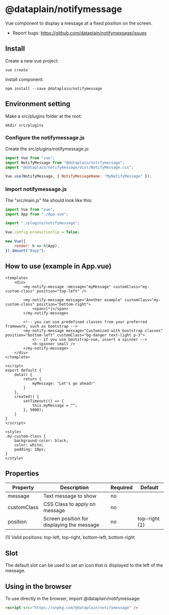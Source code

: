 # @dataplain/notifymessage

Vue component to display a message at a fixed position on the screen.

* Report bugs: <https://github.com/dataplain/notifymessage/issues>

## Install

Create a new vue project:

```shell
vue create
```

Install component:

```shell
npm install --save @dataplain/notifymessage
```

## Environment setting

Make a src/plugins folder at the root:

```shell
mkdir src/plugins
```

### Configure the notifymessage.js

Create the src/plugins/notifymessage.js:

```javascript
import Vue from "vue";
import NotifyMessage from "@dataplain/notifymessage";
import "@dataplain/notifymessage/dist/NotifyMessage.css";

Vue.use(NotifyMessage, { NotifyMessageName: "MyNotifyMessage" });
```

### Import notifymessage.js

The "src/main.js" file should look like this:

```javascript
import Vue from "vue";
import App from "./App.vue";

import "./plugins/notifymessage";

Vue.config.productionTip = false;

new Vue({
    render: h => h(App),
}).$mount("#app");

```

## How to use (example in App.vue)

```vue
<template>
    <div>
        <my-notify-message :message="myMessage" customClass="my-custom-class" position="top-left" />

        <my-notify-message message="Another example" customClass="my-custom-class" position="bottom-right">
            <span>[*]</span>
        </my-notify-message>

        <!-- you can use predefined classes from your preferred framework, such as bootstrap -->
        <my-notify-message message="Customized with bootstrap classes" position="bottom-left" customClass="bg-danger text-light p-3">
            <!-- if you use bootstrap-vue, insert a spinner -->
            <b-spinner small />
        </my-notify-message>
    </div>
</template>

<script>
export default {
    data() {
        return {
            myMessage: "Let's go ahead!"
        }
    },
    created() {
        setTimeout(() => {
            this.myMessage = "";
        }, 5000);
    }
}
</script>

<style>
.my-custom-class {
    background-color: black;
    color: white;
    padding: 10px;
}
</style>
```

## Properties

Property | Description | Required | Default
-|-|-|-
message | Text message to show | no |
customClass | CSS Class to apply on message | no |
position | Screen position for displaying the message | no | top-right (1)

(1) Valid positions: top-left, top-right, bottom-left, bottom-right

## Slot

The default slot can be used to set an icon that is displayed to the left of the message.

## Using in the browser

To use directly in the browser, import @dataplain/notifymessage:

```html
<script src="https://unpkg.com/@dataplain/notifymessage" />
```
